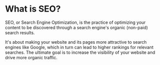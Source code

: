 # What is SEO?

SEO, or Search Engine Optimization, is the practice of optimizing your content to be discovered through a search engine's organic (non-paid) search results.

It's about making your website and its pages more attractive to search engines like Google, which in turn can lead to higher rankings for relevant searches. The ultimate goal is to increase the visibility of your website and drive more organic traffic.